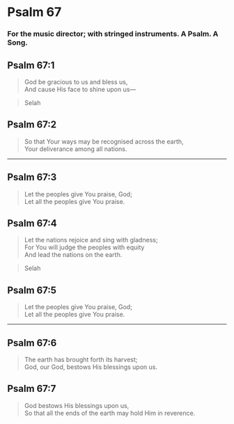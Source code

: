 # Psalm 67

### For the music director; with stringed instruments. A Psalm. A Song.

## Psalm 67:1

> God be gracious to us and bless us,  
> And cause His face to shine upon us—

> Selah

## Psalm 67:2

> So that Your ways may be recognised across the earth,  
> Your deliverance among all nations.

---

## Psalm 67:3

> Let the peoples give You praise, God;  
> Let all the peoples give You praise.

## Psalm 67:4

> Let the nations rejoice and sing with gladness;  
> For You will judge the peoples with equity  
> And lead the nations on the earth.

> Selah

## Psalm 67:5

> Let the peoples give You praise, God;  
> Let all the peoples give You praise.

---

## Psalm 67:6

> The earth has brought forth its harvest;  
> God, our God, bestows His blessings upon us.

## Psalm 67:7

> God bestows His blessings upon us,  
> So that all the ends of the earth may hold Him in reverence.
